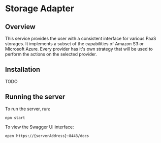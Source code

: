 # Storage Adapter

## Overview
This service provides the user with a consistent interface for various PaaS storages. It implements a subset of the capabilities of Amazon S3 or Microsoft Azure. Every provider has it's own strategy that will be used to perform the actions on the selected provider.

## Installation

TODO

## Running the server
To run the server, run:

```
npm start
```

To view the Swagger UI interface:

```
open https://{serverAddress}:8443/docs
```